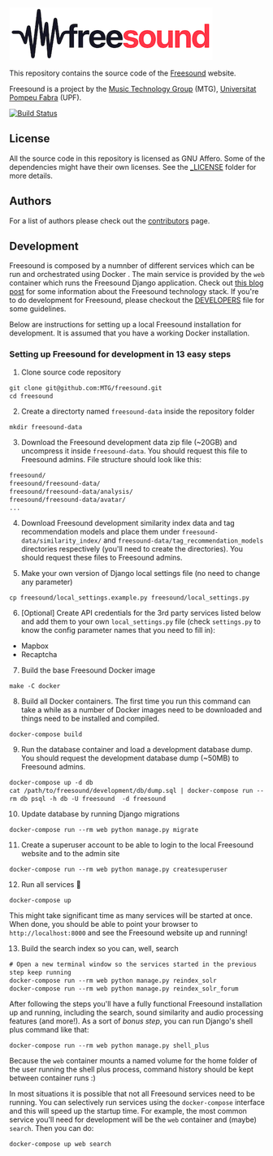 ![Freesound](media/images/logo_bw.png)

This repository contains the source code of the [Freesound](https://freesound.org) website.

Freesound is a project by the [Music Technology Group](http://www.mtg.upf.edu) (MTG), [Universitat Pompeu Fabra](http://upf.edu) (UPF).

[![Build Status](https://travis-ci.org/MTG/freesound.svg?branch=master)](https://travis-ci.org/MTG/freesound)


## License

All the source code in this repository is licensed as GNU Affero. Some of the dependencies might have their own licenses. See the [_LICENSE](https://github.com/MTG/freesound/tree/master/_LICENSE) folder for more details.


## Authors

For a list of authors please check out the [contributors](https://github.com/MTG/freesound/graphs/contributors) page.


## Development

Freesound is composed by a numnber of different services which can be run and orchestrated using Docker . The main service is provided by the `web` container which runs the Freesound Django application. Check out [this blog post](https://opensource.creativecommons.org/blog/entries/freesound-intro/) for some information about the Freesound technology stack. If you're to do development for Freesound, please checkout the [DEVELOPERS](https://github.com/MTG/freesound/blob/master/DEVELOPERS.md) file for some guidelines. 

Below are instructions for setting up a local Freesound installation for development. It is assumed that you have a working Docker installation.


### Setting up Freesound for development in 13 easy steps

1. Clone source code repository

  ```
git clone git@github.com:MTG/freesound.git
cd freesound
```

2. Create a directorty named `freesound-data` inside the repository folder

  ```
mkdir freesound-data
```

3. Download the Freesound development data zip file (~20GB) and uncompress it inside `freesound-data`. You should request this file to Freesound admins. File structure should look like this:

  ```
freesound/
freesound/freesound-data/
freesound/freesound-data/analysis/
freesound/freesound-data/avatar/
...
```

4. Download Freesound development similarity index data and tag recommendation models and place them under `freesound-data/similarity_index/` and `freesound-data/tag_recommendation_models` directories respectively (you'll need to create the directories). You should request these files to Freesound admins.


5. Make your own version of Django local settings file (no need to change any parameter)

  ```
cp freesound/local_settings.example.py freesound/local_settings.py
```

6. [Optional] Create API credentials for the 3rd party services listed below and add them to your own `local_settings.py` file (check `settings.py` to know the config parameter names that you need to fill in):
 * Mapbox
 * Recaptcha 


7. Build the base Freesound Docker image

  ```
make -C docker
```

8. Build all Docker containers. The first time you run this command can take a while as a number of Docker images need to be downloaded and things need to be installed and compiled. 

  ```
docker-compose build
```

9. Run the database container and load a development database dump. You should request the development database dump (~50MB) to Freesound admins.

  ```
docker-compose up -d db
cat /path/to/freesound/development/db/dump.sql | docker-compose run --rm db psql -h db -U freesound  -d freesound
```

10. Update database by running Django migrations

  ```
docker-compose run --rm web python manage.py migrate
```

11. Create a superuser account to be able to login to the local Freesound website and to the admin site
  ```
docker-compose run --rm web python manage.py createsuperuser
```

12. Run all services 🎉 

  ```
docker-compose up
```
  This might take significant time as many services will be started at once. When done, you should be able to point your browser to `http://localhost:8000` and see the Freesound website up and running!


13. Build the search index so you can, well, search

  ```
# Open a new terminal window so the services started in the previous step keep running
docker-compose run --rm web python manage.py reindex_solr
docker-compose run --rm web python manage.py reindex_solr_forum
```

After following the steps you'll have a fully functional Freesound installation up and running, including the search, sound similarity and audio processing features (and more!). As a sort of *bonus step*, you can run Django's shell plus command like that:

```
docker-compose run --rm web python manage.py shell_plus
```

Because the `web` container mounts a named volume for the home folder of the user running the shell plus process, command history should be kept between container runs :)

In most situations it is possible that not all Freesound services need to be running. You can selectively run services using the `docker-compose` interface and this will speed up the startup time. For example, the most common service you'll need for development will be the `web` container and (maybe) `search`. Then you can do:

```
docker-compose up web search
```